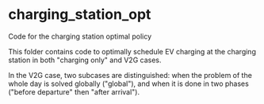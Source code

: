 # charging_station_opt
Code for the charging station optimal policy

This folder contains code to optimally schedule EV charging at the charging station in both "charging only" and V2G cases.

In the V2G case, two subcases are distinguished: when the problem of the whole day is solved globally ("global"), and when it is done in two phases ("before departure" then "after arrival").
